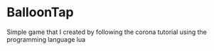 # BalloonTap
Simple game that I created by following the corona tutorial using the programming language lua
